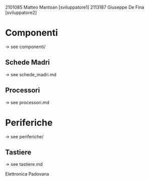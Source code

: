 2101085 Matteo Mantoan \[sviluppatore1]
2113187 Giuseppe De Fina \[sviluppatore2]

# Componenti
-> see componenti/

## Schede Madri
-> see schede\_madri.md

## Processori
-> see processori.md

# Periferiche
-> see periferiche/

## Tastiere
-> see tastiere.md


Elettronica Padovana

